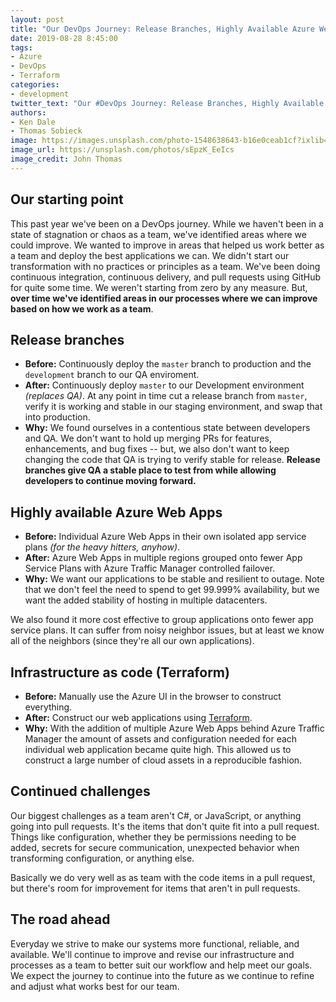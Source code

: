 ```yaml
---
layout: post
title: "Our DevOps Journey: Release Branches, Highly Available Azure Web Apps, and Terraform"
date: 2019-08-28 8:45:00
tags:
- Azure
- DevOps
- Terraform
categories:
- development
twitter_text: "Our #DevOps Journey: Release Branches, Highly Available @Azure Web Apps, and @HashiCorp Terraform"
authors: 
- Ken Dale
- Thomas Sobieck
image: https://images.unsplash.com/photo-1548638643-b16e0ceab1cf?ixlib=rb-1.2.1&auto=format&fit=crop&w=1000&q=80
image_url: https://unsplash.com/photos/sEpzK_EeIcs
image_credit: John Thomas
---
```


## Our starting point

This past year we've been on a DevOps journey. While we haven't been in a state of stagnation or chaos as a team, we've identified areas where we could improve. We wanted to improve in areas that helped us work better as a team and deploy the best applications we can. We didn't start our transformation with no practices or principles as a team. We've been doing continuous integration, continuous delivery, and pull requests using GitHub for quite some time. We weren't starting from zero by any measure. But, **over time we've identified areas in our processes where we can improve based on how we work as a team**.

## Release branches

- **Before:** Continuously deploy the `master` branch to production and the `development` branch to our QA enviroment.
- **After:** Continuously deploy `master` to our Development environment *(replaces QA)*. At any point in time cut a release branch from `master`, verify it is working and stable in our staging environment, and swap that into production.
- **Why:** We found ourselves in a contentious state between developers and QA. We don't want to hold up merging PRs for features, enhancements, and bug fixes -- but, we also don't want to keep changing the code that QA is trying to verify stable for release. **Release branches give QA a stable place to test from while allowing developers to continue moving forward.**

## Highly available Azure Web Apps

- **Before:** Individual Azure Web Apps in their own isolated app service plans *(for the heavy hitters, anyhow)*.
- **After:** Azure Web Apps in multiple regions grouped onto fewer App Service Plans with Azure Traffic Manager controlled failover.
- **Why:** We want our applications to be stable and resilient to outage. Note that we don't feel the need to spend to get 99.999% availability, but we want the added stability of hosting in multiple datacenters.

We also found it more cost effective to group applications onto fewer app service plans. It can suffer from noisy neighbor issues, but at least we know all of the neighbors (since they're all our own applications).

## Infrastructure as code (Terraform)

- **Before:** Manually use the Azure UI in the browser to construct everything.
- **After:** Construct our web applications using [Terraform](https://www.terraform.io).
- **Why:** With the addition of multiple Azure Web Apps behind Azure Traffic Manager the amount of assets and configuration needed for each individual web application became quite high. This allowed us to construct a large number of cloud assets in a reproducible fashion.

## Continued challenges

Our biggest challenges as a team aren't C#, or JavaScript, or anything going into pull requests. It's the items that don't quite fit into a pull request. Things like configuration, whether they be permissions needing to be added, secrets for secure communication, unexpected behavior when transforming configuration, or anything else.

Basically we do very well as as team with the code items in a pull request, but there's room for improvement for items that aren't in pull requests.

## The road ahead

Everyday we strive to make our systems more functional, reliable, and available. We'll continue to improve and revise our infrastructure and processes as a team to better suit our workflow and help meet our goals. We expect the journey to continue into the future as we continue to refine and adjust what works best for our team.
